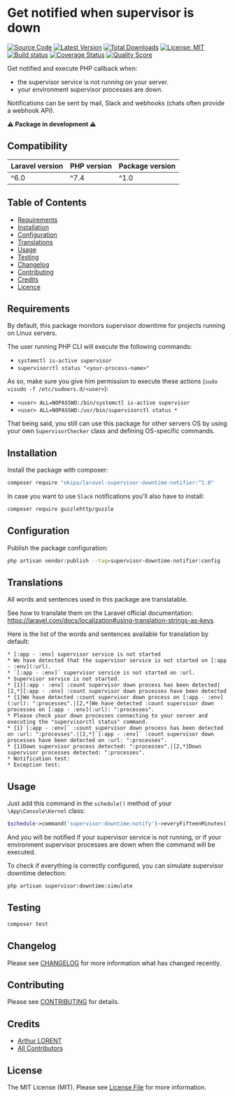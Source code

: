 # Get notified when supervisor is down

[![Source Code](https://img.shields.io/badge/source-okipa/laravel--supervisor--downtime--notifier-blue.svg)](https://github.com/Okipa/laravel-supervisor-downtime-notifier)
[![Latest Version](https://img.shields.io/github/release/okipa/laravel-supervisor-downtime-notifier.svg?style=flat-square)](https://github.com/Okipa/laravel-supervisor-downtime-notifier/releases)
[![Total Downloads](https://img.shields.io/packagist/dt/okipa/laravel-supervisor-downtime-notifier.svg?style=flat-square)](https://packagist.org/packages/okipa/laravel-supervisor-downtime-notifier)
[![License: MIT](https://img.shields.io/badge/License-MIT-blue.svg)](https://opensource.org/licenses/MIT)
[![Build status](https://github.com/Okipa/laravel-supervisor-downtime-notifier/workflows/CI/badge.svg)](https://github.com/Okipa/laravel-supervisor-downtime-notifier/actions)
[![Coverage Status](https://coveralls.io/repos/github/Okipa/laravel-supervisor-downtime-notifier/badge.svg?branch=master)](https://coveralls.io/github/Okipa/laravel-supervisor-downtime-notifier?branch=master)
[![Quality Score](https://img.shields.io/scrutinizer/g/Okipa/laravel-supervisor-downtime-notifier.svg?style=flat-square)](https://scrutinizer-ci.com/g/Okipa/laravel-supervisor-downtime-notifier/?branch=master)

Get notified and execute PHP callback when:
* the supervisor service is not running on your server.
* your environment supervisor processes are down.
  
Notifications can be sent by mail, Slack and webhooks (chats often provide a webhook API).

**:warning: Package in development :warning:**

## Compatibility

| Laravel version | PHP version | Package version |
|---|---|---|
| ^6.0 | ^7.4 | ^1.0 |

## Table of Contents
* [Requirements](#requirements)
* [Installation](#installation)
* [Configuration](#configuration)
* [Translations](#translations)
* [Usage](#usage)
* [Testing](#testing)
* [Changelog](#changelog)
* [Contributing](#contributing)
* [Credits](#credits)
* [Licence](#license)

## Requirements

By default, this package monitors supervisor downtime for projects running on Linux servers.

The user running PHP CLI will execute the following commands:

* `systemctl is-active supervisor`
* `supervisorctl status "<your-process-name>"`

As so, make sure you give him permission to execute these actions (`sudo visudo -f /etc/sudoers.d/<user>`):

* `<user> ALL=NOPASSWD:/bin/systemctl is-active supervisor`
* `<user> ALL=NOPASSWD:/usr/bin/supervisorctl status *`

That being said, you still can use this package for other servers OS by using your own `SupervisorChecker` class and defining OS-specific commands.

## Installation

Install the package with composer:

```bash
composer require "okipa/laravel-supervisor-downtime-notifier:^1.0"
```

In case you want to use `Slack` notifications you'll also have to install:

```bash
composer require guzzlehttp/guzzle
```

## Configuration
  
Publish the package configuration: 

```bash
php artisan vendor:publish --tag=supervisor-downtime-notifier:config
```

## Translations

All words and sentences used in this package are translatable.

See how to translate them on the Laravel official documentation: https://laravel.com/docs/localization#using-translation-strings-as-keys.

Here is the list of the words and sentences available for translation by default:

```text
* [:app - :env] supervisor service is not started
* We have detected that the supervisor service is not started on [:app - :env](:url).
* `[:app - :env]` supervisor service is not started on :url.
* Supervisor service is not started.
* {1}[:app - :env] :count supervisor down process has been detected|[2,*][:app - :env] :count supervisor down processes have been detected
* {1}We have detected :count supervisor down process on [:app - :env](:url): ":processes".|[2,*]We have detected :count supervisor down processes on [:app - :env](:url): ":processes".
* Please check your down processes connecting to your server and executing the "supervisorctl status" command.
* {1}`[:app - :env]` :count supervisor down process has been detected on :url: ":processes".|[2,*]`[:app - :env]` :count supervisor down processes have been detected on :url: ":processes".
* {1}Down supervisor process detected: ":processes".|[2,*]Down supervisor processes detected: ":processes".
* Notification test:
* Exception test:
```

## Usage

Just add this command in the `schedule()` method of your `\App\Console\Kernel` class:

```php
$schedule->command('supervisor:downtime:notify')->everyFifteenMinutes();
```

And you will be notified if your supervisor service is not running, or if your environment supervisor processes are down when the command will be executed.

To check if everything is correctly configured, you can simulate supervisor downtime detection:

```bash
php artisan supervisor:downtime:simulate
```

## Testing

```bash
composer test
```

## Changelog

Please see [CHANGELOG](CHANGELOG.md) for more information what has changed recently.

## Contributing

Please see [CONTRIBUTING](CONTRIBUTING.md) for details.

## Credits

* [Arthur LORENT](https://github.com/okipa)
* [All Contributors](../../contributors)

## License

The MIT License (MIT). Please see [License File](LICENSE.md) for more information.

